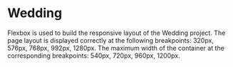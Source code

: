 # Wedding
Flexbox is used to build the responsive layout of the Wedding project.
The page layout is displayed correctly at the following breakpoints: 320px, 576px, 768px, 992px, 1280px.
The maximum width of the container at the corresponding breakpoints: 540px, 720px, 960px, 1200px.
